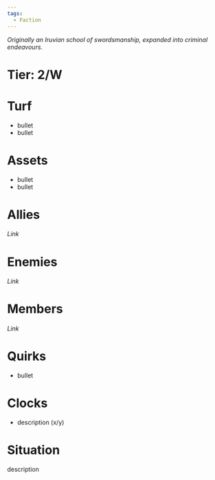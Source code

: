 ```yaml
---
tags:
  - Faction
---
```

*Originally an Iruvian school of swordsmanship, expanded into criminal endeavours.*
# Tier: 2/W
# Turf
- bullet
- bullet
# Assets
- bullet
- bullet
# Allies
###### Link
# Enemies
###### Link
# Members
###### Link
# Quirks
- bullet
# Clocks
- description (x/y)
# Situation
description